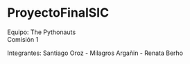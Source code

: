 # ProyectoFinalSIC
Equipo: The Pythonauts<br>
Comisión 1  

Integrantes:
Santiago Oroz - Milagros Argañin - Renata Berho
